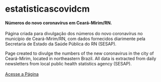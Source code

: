 # estatisticascovidcm
<link rel="stylesheet" href="https://cdnjs.cloudflare.com/ajax/libs/font-awesome/4.7.0/css/font-awesome.min.css">
</head>
<h4>Números do novo coronavírus em Ceará-Mirim/RN.</h4>
<p>Página criada para divulgação dos números do novo coronavírus no município de Ceará-Mirim/RN, com dados fornecidos diarimente pela Secretaria de Estado da Saúde Pública do RN (SESAP).</p>
<p>Page created to divulge the numbers of the new coronavirus in the city of Ceará-Mirim, located in northeastern Brazil. All data is extracted from daily newsletters from local public health statistics agency (SESAP).
<br>
<br>
<a href="https://vitorarj.github.io/estatisticascovidcm/" target="_blank">Acesse a Página</a><i class="fa fa-external-link"></i>
